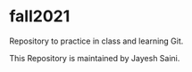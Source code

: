 # fall2021
Repository to practice in class and learning Git.

This Repository is maintained by Jayesh Saini.
